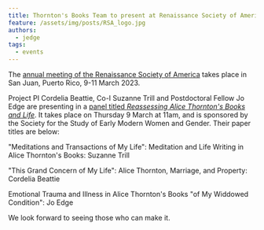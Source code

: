 ```yaml
---
title: Thornton's Books Team to present at Renaissance Society of America, Puerto Rico, March 2023
feature: /assets/img/posts/RSA_logo.jpg
authors:
  - jedge
tags:
  - events
---
```


The [annual meeting of the Renaissance Society of America](https://www.rsa.org/page/RSASanJuan2023) takes place in San Juan, Puerto Rico, 9-11 March 2023. 

Project PI Cordelia Beattie, Co-I Suzanne Trill and Postdoctoral Fellow Jo Edge are presenting in a [panel titled *Reassessing Alice Thornton's Books and Life*](https://rsa.confex.com/rsa/2023/meetingapp.cgi/Session/6418). It takes place on Thursday 9 March at 11am, and is sponsored by the Society for the Study of Early Modern Women and Gender. Their paper titles are below:

"Meditations and Transactions of My Life": Meditation and Life Writing in Alice Thornton's Books: Suzanne Trill

"This Grand Concern of My Life": Alice Thornton, Marriage, and Property: Cordelia Beattie

Emotional Trauma and Illness in Alice Thornton's Books "of My Widdowed Condition": Jo Edge

We look forward to seeing those who can make it.